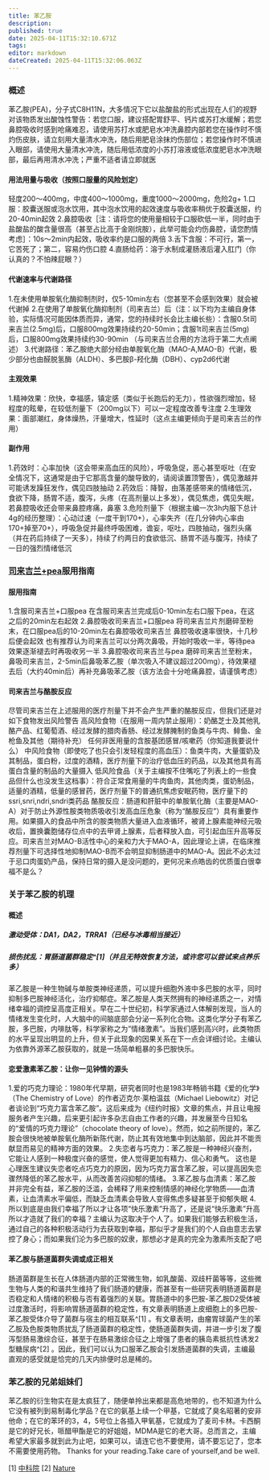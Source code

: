 ```yaml
---
title: 苯乙胺
description: 
published: true
date: 2025-04-11T15:32:10.671Z
tags: 
editor: markdown
dateCreated: 2025-04-11T15:32:06.063Z
---
```

<!--**这一页看的我害怕你知道吗** -->
### 概述
苯乙胺(PEA)，分子式C8H11N，大多情况下它以盐酸盐的形式出现在人们的视野
对该物质发出酸蚀性警告：若您口服，建议搭配胃舒平、钙片或苏打水缓解；若您鼻腔吸收时感到呛痛难忍，请使用苏打水或肥皂水冲洗鼻腔内部若您在操作时不慎灼伤皮肤，请立刻用大量清水冲洗，随后用肥皂涂抹灼伤部位；若您操作时不慎进入眼部，请使用大量清水冲洗，随后用低浓度的小苏打溶液或低浓度肥皂水冲洗眼部，最后再用清水冲洗；严重不适者请立即就医
#### 用法用量与吸收（按照口服量的风险划定）
轻度200～400mg，中度400～1000mg，重度1000～2000mg，危险2g+
1.口服：胶囊送服或泡水饮用，其中泡水饮用的起效速度与吸收率稍优于胶囊送服，约20-40min起效
2.鼻腔吸收［注：请将您的使用量相较于口服砍低一半，同时由于盐酸盐的酸含量很高（甚至占比高于金刚烷胺），此举可能会灼伤鼻腔，请您酌情考虑］：10s～2min内起效，吸收率约是口服的两倍
3.舌下含服：不可行，第一，它苦死了；第二，容易灼伤口腔
4.直肠给药：溶于水制成灌肠液后灌入肛门（你认真的？不怕辣屁眼？）
#### 代谢速率与代谢路径
1.在未使用单胺氧化酶抑制剂时，仅5-10min左右（您甚至不会感到效果）就会被代谢掉
2.在使用了单胺氧化酶抑制剂（司来吉兰）后（注：以下均为主编自身体验，实际情况可能因体质而异，通常，您的持续时长会比主编长些）：含服0.5t司来吉兰(2.5mg)后，口服800mg效果持续约20-50min；含服1t司来吉兰(5mg)后，口服800mg效果持续约30-90min
（与司来吉兰合用的方法将于第二大点阐述）
3.代谢路径：苯乙胺绝大部分经由单胺氧化酶（MAO-A,MAO-B）代谢，极少部分也由醛脱氢酶（ALDH）、多巴胺β-羟化酶（DBH）、cyp2d6代谢
#### 主观效果
1.精神效果：欣快，幸福感，镇定感（类似于长跑后的无力），性欲强烈增加，轻程度的眩晕，在较低剂量下（200mg以下）可以一定程度改善专注度
2.生理效果：面部潮红，身体燥热，汗量增大，性延时（这点主编更倾向于是司来吉兰的作用）
#### 副作用
1.药效时：心率加快（这会带来高血压的风险），呼吸急促，恶心甚至呕吐（在安全情况下，这通常是由于它那高含量的酸导致的，请阅读置顶警告），偶见激越并可能诱发躁狂发作，偶见四肢抽动
2.药效后：降智，由落差感带来的情绪低沉，食欲下降，肠胃不适，腹泻，头疼（在高剂量以上多发），偶见焦虑，偶见失眠，若鼻腔吸收还会带来鼻腔疼痛，鼻塞
3.危险剂量下（根据主编一次3h内服下总计4g的经历整理）：心动过速（一度干到170+），心率失齐（在几分钟内心率由170+掉至70+），呼吸急促并最终呼吸困难，谵妄，呕吐，四肢抽动，强烈头痛（并在药后持续了一天多），持续了约两日的食欲低沉、肠胃不适与腹泻，持续了一日的强烈情绪低沉
### [司来吉兰+pea](/drugs_meta/司来吉兰-苯乙胺-安非他酮娱乐药物组合.md)服用指南
#### 服用指南
1.含服司来吉兰+口服pea
在含服司来吉兰完成后0-10min左右口服下pea，在这之后的20min左右起效
2.鼻腔吸收司来吉兰+口服pea
将司来吉兰片剂磨碎至粉末，在口服pea后的10-20min左右鼻腔吸收司来吉兰
鼻腔吸收速率很快，十几秒后便会起效
也有推荐认为司来吉兰可以分两次鼻吸，开始时吸收一半，等待pea效果逐渐褪去时再吸收另一半
3.鼻腔吸收司来吉兰与pea
磨碎司来吉兰至粉末，鼻吸司来吉兰，2-5min后鼻吸苯乙胺（单次吸入不建议超过200mg），待效果褪去后（大约40min后）再补充鼻吸苯乙胺（该方法会十分呛痛鼻腔，请谨慎考虑）
#### 司来吉兰与酪胺反应
尽管司来吉兰在上述服用的医疗剂量下并不会产生严重的酪胺反应，但我们还是对如下食物发出风险警告
高风险食物（在服用一周内禁止服用）：奶酪芝士及其他乳酪产品、红葡萄酒、经过发酵的腊肉香肠、经过发酵腌制的鱼类与牛肉、鲱鱼、金枪鱼及其他（期待补充）
任何非医用量的含胺基团感冒/咳嗽药（你知道我要说什么）
中风险食物（即使吃了也只会引发轻程度的高血压）：鱼类牛肉，大量蛋奶及其制品，蛋白粉，过度的酒精，医疗剂量下的治疗低血压的药品，以及其他具有高蛋白含量的制品的大量摄入
低风险食品（关于主编按不住嘴吃了列表上的一些食品但什么也没发生这档事）：符合正常食用量的牛肉鱼肉，其他肉类，蛋奶制品，适量的酒精，低量的感冒药，医疗剂量下的普通抗焦虑安眠药物，医疗量下的ssri,snri,ndri,sndri类药品
酪胺反应：肠道和肝脏中的单胺氧化酶（主要是MAO-A）对于防止外源性胺类物质吸收引发高血压危象（称为“酪胺反应”）具有重要作用。如果摄入的食品中所含的胺类物质大量进入血液循环，被肾上腺素能神经元吸收后，置换囊胞储存位点中的去甲肾上腺素，后者释放入血，可引起血压升高等反应。司来吉兰对MAO-B活性中心的亲和力大于MAO-A，因此理论上讲，在临床推荐剂量下可选择性地抑制MAO-B而不会明显抑制肠道中的MAO-A。因此不必太过于忌口肉蛋奶产品，保持日常的摄入是没问题的，更何况来点皓齿的优质蛋白很幸福不是么？
### 关于苯乙胺的机理
#### 概述
##### 激动受体：DA1，DA2，TRRA1（已经与冰毒相当接近）
##### 损伤扰乱：胃肠道菌群稳定^[1]（并且无特效恢复方法，或许您可以尝试来点养乐多）
苯乙胺是一种生物碱与单胺类神经递质，可以提升细胞外液中多巴胺的水平，同时抑制多巴胺神经活化，治疗抑郁症。苯乙胺是人类天然拥有的神经递质之一，对情绪幸福的调控呈高度正相关。早在二十世纪初，科学家通过人体解剖发现，当人的情绪发生变化时，人大脑中的间脑底部会分泌一系列化合物。这类化学分子有苯乙胺，多巴胺，内啡肽等，科学家称之为”情绪激素”。当我们感到高兴时，此类物质的水平呈现出明显的上升，但关于此现象的因果关系在下一点会详细讨论。主编认为依靠外源苯乙胺获取的，就是一场简单粗暴的多巴胺快乐。
#### 恋爱激素苯乙胺：让你一见钟情的源头
1.爱的巧克力理论：1980年代早期，研究者同时也是1983年畅销书籍《爱的化学》（The Chemistry of Love）的作者迈克尔·莱柏温兹（Michael Liebowitz）对记者谈论到“巧克力富含苯乙胺”。这后来成为《纽约时报》文章的焦点，并且让电报服务者产生兴趣，后来更引起许多杂志自由工作者的兴趣，并发展至今日知名的“爱情的巧克力理论”（chocolate theory of love）。然而，如之前所提的，苯乙胺会很快地被单胺氧化酶所新陈代谢，防止其有效地集中到达脑部，因此并不能贡献显而易见的精神方面的效果。
2.失恋者与巧克力：苯乙胺是一种神经兴奋剂，它能让人感到一种极度兴奋的感觉，使人觉得更加有精力、信心和勇气。
这也是心理医生建议失恋者吃点巧克力的原因，因为巧克力富含苯乙胺，可以提高因失恋骤然降低的苯乙胺水平，从而改善苦闷抑郁的情绪。
3.苯乙胺与血清素：苯乙胺并非完全有益，苯乙胺的泛滥，会稀释了用来控制情感的神经化学物质——血清素，让血清素水平偏低，而缺乏血清素会导致人变得焦虑多疑甚至于抑郁失眠
4.所以到底是由我们幸福了所以才让各项“快乐激素”升高了，还是说“快乐激素”升高所以才造就了我们的幸福？主编认为这取决于个人了。如果我们能够去积极生活，通过自己的各种积极活动行为去获取到幸福，那似乎才是我们的个人自由意志去掌控了身心；而如果我们沦为多巴胺的奴隶，那想必才是真的完全为激素所支配了吧
#### 苯乙胺与肠道菌群失调或成正相关
肠道菌群是生长在人体肠道内部的正常微生物，如乳酸菌、双歧杆菌等等，这些微生物与人类的和谐共生维持了我们肠道的健康，而甚至有一些研究表明肠道菌群是否稳定和人情绪的积极与否有着强烈的关联。胃肠道中的多巴胺-苯乙胺D2受体被过度激活时，将影响胃肠道菌群的稳定性，有文章表明肠道上皮细胞上的多巴胺-苯乙胺受体介导了菌群与宿主的相互联系^[1] 。有文章表明，由瘤胃球菌产生的苯乙胺及色胺类物质扰乱了肠道菌群的稳定性，使肠道菌群失调，并进一步引发了腹泻型肠易激综合征，甚至于在肠易激综合征之上增强了患者的胰岛素抵抗性诱发2型糖尿病^[2] 。因此，我们可以认为口服苯乙胺会引发肠道菌群的失调，主编最直观的感受就是恰完的几天内排便时总是稀的。
### 苯乙胺的兄弟姐妹们
苯乙胺的衍生物实在是太疯狂了，随便单拎出来都是高危地带的，也不知道为什么它没有被列到易制毒化学品？在它的氨基上续一个甲基，它就成了臭名昭著的安非他命；在它的苯环的3，4，5号位上各插入甲氧基，它就成为了麦司卡林。卡西酮是它的好兄长，哌醋甲酯是它的好姐姐，MDMA是它的老大哥。总而言之，主编希望大家最多就到此为止吧，如果可以，请连它也不要使用，请不要忘记了，您本不需要使用药物。
Thanks for your reading.Take care of yourself,and be well. 


[1] [中科院](https://www.sciencedirect.com/science/article/abs/pii/S1074761323004569?dgcid=author)
[2] [Nature](https://www.nature.com/articles/s41467-023-40552-y?utm_source=xmol&utm_medium=affiliate&utm_content=meta&utm_campaign=DDCN_1_GL01_metadata)

